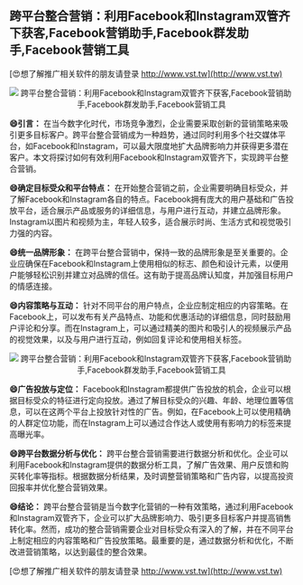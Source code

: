 ## **跨平台整合营销：利用Facebook和Instagram双管齐下获客,Facebook营销助手,Facebook群发助手,Facebook营销工具**

[😍想了解推广相关软件的朋友请登录 http://www.vst.tw](http://www.vst.tw)

 <center><img src="https://vst.tw/MP4/tuiguang/png/1.png" alt="跨平台整合营销：利用Facebook和Instagram双管齐下获客,Facebook营销助手,Facebook群发助手,Facebook营销工具"></center>

**😄引言：**
在当今数字化时代，市场竞争激烈，企业需要采取创新的营销策略来吸引更多目标客户。跨平台整合营销成为一种趋势，通过同时利用多个社交媒体平台，如Facebook和Instagram，可以最大限度地扩大品牌影响力并获得更多潜在客户。本文将探讨如何有效利用Facebook和Instagram双管齐下，实现跨平台整合营销。

**😄确定目标受众和平台特点：**
在开始整合营销之前，企业需要明确目标受众，并了解Facebook和Instagram各自的特点。Facebook拥有庞大的用户基础和广告投放平台，适合展示产品或服务的详细信息，与用户进行互动，并建立品牌形象。Instagram以图片和视频为主，年轻人较多，适合展示时尚、生活方式和视觉吸引力强的内容。

**😄统一品牌形象：**
在跨平台整合营销中，保持一致的品牌形象是至关重要的。企业应确保在Facebook和Instagram上使用相似的标志、颜色和设计元素，以便用户能够轻松识别并建立对品牌的信任。这有助于提高品牌认知度，并加强目标用户的情感连接。

**😄内容策略与互动：**
针对不同平台的用户特点，企业应制定相应的内容策略。在Facebook上，可以发布有关产品特点、功能和优惠活动的详细信息，同时鼓励用户评论和分享。而在Instagram上，可以通过精美的图片和吸引人的视频展示产品的视觉效果，以及与用户进行互动，例如回复评论和使用相关标签。

 <center><img src="https://vst.tw/MP4/tuiguang/png/8.png" alt="跨平台整合营销：利用Facebook和Instagram双管齐下获客,Facebook营销助手,Facebook群发助手,Facebook营销工具"></center>

**😄广告投放与定位：**
Facebook和Instagram都提供广告投放的机会，企业可以根据目标受众的特征进行定向投放。通过了解目标受众的兴趣、年龄、地理位置等信息，可以在这两个平台上投放针对性的广告。例如，在Facebook上可以使用精确的人群定位功能，而在Instagram上可以通过合作达人或使用有影响力的标签来提高曝光率。

**😄跨平台数据分析与优化：**
跨平台整合营销需要进行数据分析和优化。企业可以利用Facebook和Instagram提供的数据分析工具，了解广告效果、用户反馈和购买转化率等指标。根据数据分析结果，及时调整营销策略和广告内容，以提高投资回报率并优化整合营销效果。

**😄结论：**
跨平台整合营销是当今数字化营销的一种有效策略，通过利用Facebook和Instagram双管齐下，企业可以扩大品牌影响力、吸引更多目标客户并提高销售转化率。然而，成功的整合营销需要企业对目标受众有深入的了解，并在不同平台上制定相应的内容策略和广告投放策略。最重要的是，通过数据分析和优化，不断改进营销策略，以达到最佳的整合效果。

[😍想了解推广相关软件的朋友请登录 http://www.vst.tw](http://www.vst.tw)



